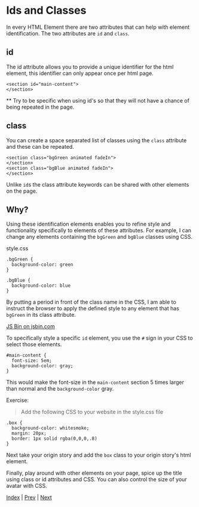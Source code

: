 # Ids and Classes

In every HTML Element there are two attributes that can help with element identification. The two attributes are `id` and `class`.

## id

The id attribute allows you to provide a unique identifier for the html element, this identifier can only appear once per html page.

```
<section id="main-content">
</section>
```

** Try to be specific when using id's so that they will not have a chance of being repeated in the page.

## class

You can create a space separated list of classes using the `class` attribute and these can be repeated.

```
<section class="bgGreen animated fadeIn">
</section>
<section class="bgBlue animated fadeIn">
</section>

```

Unlike `id`s the class attribute keywords can be shared with other elements on the page.

## Why?

Using these identification elements enables you to refine style and functionality specifically to elements of these attributes. For example, I can change any elements containing the `bgGreen` and `bgBlue` classes using CSS.

style.css

```
.bgGreen {
  background-color: green
}

.bgBlue {
  background-color: blue
}
```

By putting a period in front of the class name in the CSS, I am able to instruct the browser to apply the defined style to any element that has `bgGreen` in its class attribute.

<a class="jsbin-embed" href="https://jsbin.com/helayo/1/embed?html,css,output">JS Bin on jsbin.com</a>

To specifically style a specific `id` element, you use the `#` sign in your CSS to select those elements.

```
#main-content {
  font-size: 5em;
  background-color: gray;
}
```

This would make the font-size in the `main-content` section 5 times larger than normal and the `background-color` gray.

Exercise:

> Add the following CSS to your website in the style.css file

```
.box {
  background-color: whitesmoke;
  margin: 20px;
  border: 1px solid rgba(0,0,0,.8)
}
```

Next take your origin story and add the `box` class to your origin story's html element.

Finally, play around with other elements on your page, spice up the title using class or id attributes and CSS. You can also control the size of your avatar with CSS.


[Index](/first-web-site) | [Prev](/first-web-site/layout) | [Next](/first-web-site/animation)
